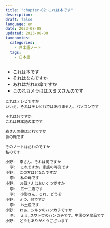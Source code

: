 ```yaml
---
title: "chapter-02:これは本です"
description: 
draft: false
language: en
date: 2023-08-08
updated: 2023-08-08
taxonomies:
  categories:
    - 日本語ノート
  tags:
    - 日本語
---
```


- これは本です
- それはなんですか
- あれはだれの傘ですか
- このれカメラははスミスさんのです

<!-- more -->

```
これはテレビですか
いいえ、それはテレビれではありません、パソコンです
```

```
それは何ですか
これは日本語の本です
```

```
森さんの鞄はどれですか
あの鞄です
```

```
そのノートはだれのですか
私のです
```


```
小野:  李さん、それは何ですか
  李:  これですか。家族の写真です
小野:  この方はどなたですか
  李:  私の母です
小野:  お母さんはおいくつですか
  李:  五十二歳です
  李:  小野さん、これ、どうぞ
小野:  えつ、何ですか
  李:  お土産です
小野:  わあ、シルクのハンカチですか
  李:  ええ,スワトウのハンカチです。中国の名産品です
小野:  どうもありがとうございます
```
